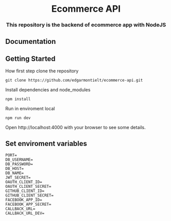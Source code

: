 <h1 align="center">Ecommerce API</h1>

<h3 align="center">
  This repository is the backend of ecommerce app with NodeJS
</h3>

## Documentation


## Getting Started

How first step clone the repository
```
git clone https://github.com/edgarmontielt/ecommerce-api.git
```
Install dependencies and node_modules
```
npm install
```

Run in enviroment local
```
npm run dev
```
Open http://localhost:4000 with your browser to see some details.



## Set enviroment variables

```
PORT=
DB_USERNAME=
DB_PASSWORD=
DB_HOST=
DB_NAME=
JWT_SECRET=
OAUTH_CLIENT_ID=
OAUTH_CLIENT_SECRET=
GITHUB_CLIENT_ID=
GITHUB_CLIENT_SECRET=
FACEBOOK_APP_ID=
FACEBOOK_APP_SECRET=
CALLBACK_URL=
CALLBACK_URL_DEV=
```
